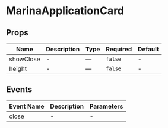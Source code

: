 # MarinaApplicationCard

## Props

<!-- @vuese:MarinaApplicationCard:props:start -->
|Name|Description|Type|Required|Default|
|---|---|---|---|---|
|showClose|-|—|`false`|-|
|height|-|—|`false`|-|

<!-- @vuese:MarinaApplicationCard:props:end -->


## Events

<!-- @vuese:MarinaApplicationCard:events:start -->
|Event Name|Description|Parameters|
|---|---|---|
|close|-|-|

<!-- @vuese:MarinaApplicationCard:events:end -->


